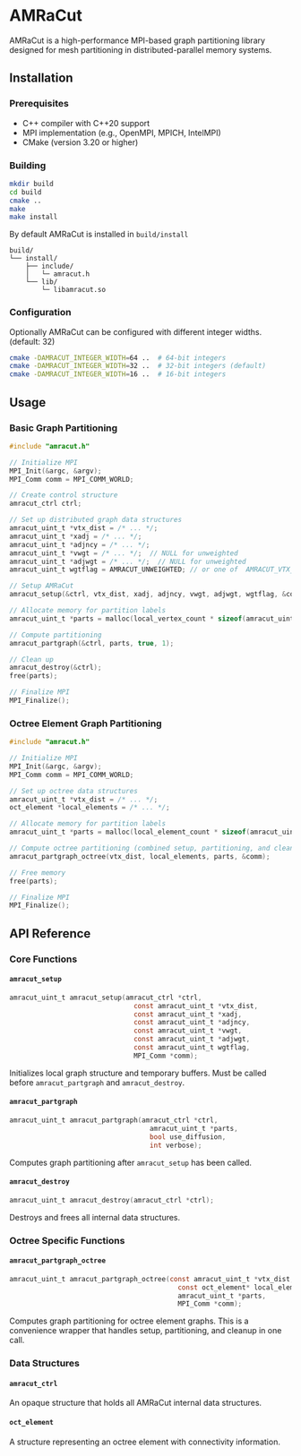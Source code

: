 # AMRaCut

AMRaCut is a high-performance MPI-based graph partitioning library designed for mesh partitioning in distributed-parallel memory systems. 


## Installation

### Prerequisites

- C++ compiler with C++20 support
- MPI implementation (e.g., OpenMPI, MPICH, IntelMPI)
- CMake (version 3.20 or higher)

### Building

```bash
mkdir build
cd build
cmake ..
make
make install
```
By default AMRaCut is installed in `build/install`
```
build/
└── install/
    ├── include/
    │   └─ amracut.h
    └── lib/
        └─ libamracut.so
```

### Configuration

Optionally AMRaCut can be configured with different integer widths. (default: 32)

```bash
cmake -DAMRACUT_INTEGER_WIDTH=64 ..  # 64-bit integers 
cmake -DAMRACUT_INTEGER_WIDTH=32 ..  # 32-bit integers (default)
cmake -DAMRACUT_INTEGER_WIDTH=16 ..  # 16-bit integers
```

## Usage

### Basic Graph Partitioning

```c
#include "amracut.h"

// Initialize MPI
MPI_Init(&argc, &argv);
MPI_Comm comm = MPI_COMM_WORLD;

// Create control structure
amracut_ctrl ctrl;

// Set up distributed graph data structures
amracut_uint_t *vtx_dist = /* ... */;
amracut_uint_t *xadj = /* ... */;
amracut_uint_t *adjncy = /* ... */;
amracut_uint_t *vwgt = /* ... */;  // NULL for unweighted
amracut_uint_t *adjwgt = /* ... */;  // NULL for unweighted
amracut_uint_t wgtflag = AMRACUT_UNWEIGHTED; // or one of  AMRACUT_VTX_WEIGHTED | AMRACUT_EDGE_WEIGHTED | AMRACUT_VTX_EDGE_WEIGHTED

// Setup AMRaCut
amracut_setup(&ctrl, vtx_dist, xadj, adjncy, vwgt, adjwgt, wgtflag, &comm);

// Allocate memory for partition labels
amracut_uint_t *parts = malloc(local_vertex_count * sizeof(amracut_uint_t));

// Compute partitioning
amracut_partgraph(&ctrl, parts, true, 1);

// Clean up
amracut_destroy(&ctrl);
free(parts);

// Finalize MPI
MPI_Finalize();
```

### Octree Element Graph Partitioning

```c
#include "amracut.h"

// Initialize MPI
MPI_Init(&argc, &argv);
MPI_Comm comm = MPI_COMM_WORLD;

// Set up octree data structures
amracut_uint_t *vtx_dist = /* ... */;
oct_element *local_elements = /* ... */;

// Allocate memory for partition labels
amracut_uint_t *parts = malloc(local_element_count * sizeof(amracut_uint_t));

// Compute octree partitioning (combined setup, partitioning, and cleanup)
amracut_partgraph_octree(vtx_dist, local_elements, parts, &comm);

// Free memory
free(parts);

// Finalize MPI
MPI_Finalize();
```

## API Reference

### Core Functions

#### `amracut_setup`

```c
amracut_uint_t amracut_setup(amracut_ctrl *ctrl, 
                               const amracut_uint_t *vtx_dist,
                               const amracut_uint_t *xadj, 
                               const amracut_uint_t *adjncy,
                               const amracut_uint_t *vwgt, 
                               const amracut_uint_t *adjwgt, 
                               const amracut_uint_t wgtflag, 
                               MPI_Comm *comm);
```

Initializes local graph structure and temporary buffers. Must be called before `amracut_partgraph` and `amracut_destroy`.

#### `amracut_partgraph`

```c
amracut_uint_t amracut_partgraph(amracut_ctrl *ctrl, 
                                   amracut_uint_t *parts, 
                                   bool use_diffusion, 
                                   int verbose);
```

Computes graph partitioning after `amracut_setup` has been called.

#### `amracut_destroy`

```c
amracut_uint_t amracut_destroy(amracut_ctrl *ctrl);
```

Destroys and frees all internal data structures.

### Octree Specific Functions

#### `amracut_partgraph_octree`

```c
amracut_uint_t amracut_partgraph_octree(const amracut_uint_t *vtx_dist,
                                          const oct_element* local_elements, 
                                          amracut_uint_t *parts,
                                          MPI_Comm *comm);
```

Computes graph partitioning for octree element graphs. This is a convenience wrapper that handles setup, partitioning, and cleanup in one call.

### Data Structures

#### `amracut_ctrl`

An opaque structure that holds all AMRaCut internal data structures.

#### `oct_element`

A structure representing an octree element with connectivity information.

